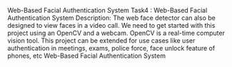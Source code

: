 Web-Based Facial Authentication System
Task4 : Web-Based Facial Authentication System
Description: The web face detector can also be designed to view faces in a video call. We need to get started with this project using an OpenCV and a webcam. OpenCV is a real-time computer vision tool. This project can be extended for use cases like user authentication in meetings, exams, police force, face unlock feature of phones, etc
 Web-Based Facial Authentication System
